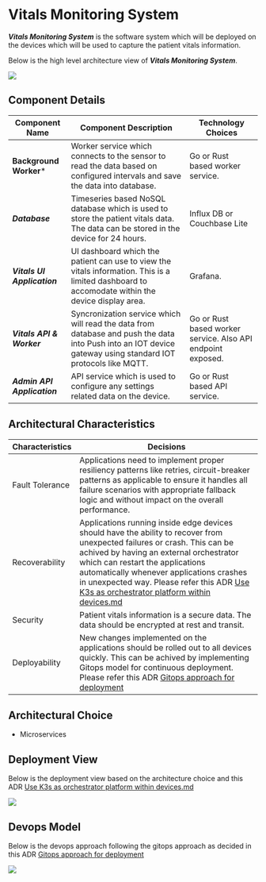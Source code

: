 # Vitals Monitoring System

***Vitals Monitoring System*** is the software system which will be deployed on the devices which will be used to capture the patient vitals information.

Below is the high level architecture view of ***Vitals Monitoring System***.

![](https://github.com/infy-archs-katas/monitorme/blob/main/diagrams/VMS-C4ContainerView.png)

## Component Details

| Component Name  | Component Description | Technology Choices |
| ------------- | ------------- | ------------- |
| **Background Worker***  | Worker service which connects to the sensor to read the data based on configured intervals and save the data into database.  | Go or Rust based worker service.  |
| ***Database***  | Timeseries based NoSQL database which is used to store the patient vitals data. The data can be stored in the device for 24 hours. | Influx DB or Couchbase Lite  |
| ***Vitals UI Application***  | UI dashboard which the patient can use to view the vitals information. This is a limited dashboard to accomodate within the device display area.  | Grafana.  |
| ***Vitals API & Worker***  | Syncronization service which will read the data from database and push the data into Push into an IOT device gateway using standard IOT protocols like MQTT.  | Go or Rust based worker service. Also API endpoint exposed.   |
| ***Admin API Application***  | API service which is used to configure any settings related data on the device.  | Go or Rust based API service.  |


## Architectural Characteristics

| Characteristics  | Decisions |
| ------------- | ------------- |
| Fault Tolerance  | Applications need to implement proper resiliency patterns like retries, circuit-breaker patterns as applicable to ensure it handles all failure scenarios with appropriate fallback logic and without impact on the overall performance.  |
| Recoverability  | Applications running inside edge devices should have the ability to recover from unexpected failures or crash. This can be achived by having an external orchestrator which can restart the applications automatically whenever applications crashes in unexpected way. Please refer this ADR [Use K3s as orchestrator platform within devices.md](https://github.com/infy-archs-katas/monitorme/blob/main/ADRs/Use%20K3s%20as%20orchestrator%20platform%20within%20devices.md) |
| Security  | Patient vitals information is a secure data. The data should be encrypted at rest and transit.  |
| Deployability  | New changes implemented on the applications should be rolled out to all devices quickly. This can be achived by implementing Gitops model for continuous deployment. Please refer this ADR [Gitops approach for deployment](https://github.com/infy-archs-katas/monitorme/blob/main/ADRs/Gitops%20approach%20for%20deployment.md) |


## Architectural Choice

- Microservices

## Deployment View
Below is the deployment view based on the architecture choice and this ADR [Use K3s as orchestrator platform within devices.md](https://github.com/infy-archs-katas/monitorme/blob/main/ADRs/Use%20K3s%20as%20orchestrator%20platform%20within%20devices.md)

![](https://github.com/infy-archs-katas/monitorme/blob/main/diagrams/VMS-DeploymentView.png)

## Devops Model
Below is the devops approach following the gitops approach as decided in this ADR [Gitops approach for deployment](https://github.com/infy-archs-katas/monitorme/blob/main/ADRs/Gitops%20approach%20for%20deployment.md)

![](https://github.com/infy-archs-katas/monitorme/blob/main/diagrams/VMS-DevopsView.png)


